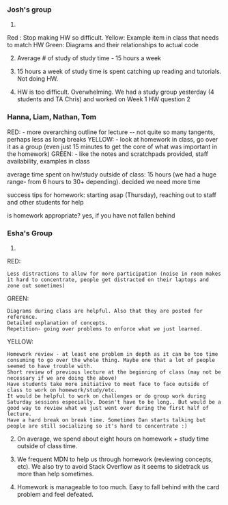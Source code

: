 ### Josh's group
1.
Red :   Stop making HW so difficult.
Yellow: Example item in class that needs to match HW
Green:  Diagrams and their relationships to actual code

2) Average # of study of study time - 15 hours a week

3)  15 hours a week of study time is spent catching up reading and tutorials. Not doing HW.

4)  HW is too difficult. Overwhelming.     We had a study group yesterday (4 students and TA Chris) and worked on Week 1 HW question 2

### Hanna, Liam, Nathan, Tom

RED: - more overarching outline for lecture -- not quite so many tangents, perhaps less as long breaks
YELLOW: - look at homework in class, go over it as a group (even just 15 minutes to get the core of what was important in the homework)
GREEN: - like the notes and scratchpads provided, staff availability, examples in class

average time spent on hw/study outside of class: 15 hours (we had a huge range- from 6 hours to 30+ depending). decided we need more time

success tips for homework: starting asap (Thursday), reaching out to staff and other students for help

is homework appropriate? yes, if you have not fallen behind


### Esha's Group

1.

RED:

    Less distractions to allow for more participation (noise in room makes it hard to concentrate, people get distracted on their laptops and zone out sometimes)


GREEN:

    Diagrams during class are helpful. Also that they are posted for reference.
    Detailed explanation of concepts.
    Repetition- going over problems to enforce what we just learned.


YELLOW:

    Homework review - at least one problem in depth as it can be too time consuming to go over the whole thing. Maybe one that a lot of people seemed to have trouble with.
    Short review of previous lecture at the beginning of class (may not be necessary if we are doing the above)
    Have students take more initiative to meet face to face outside of class to work on homework/study/etc.
    It would be helpful to work on challenges or do group work during Saturday sessions especially. Doesn't have to be long.. But would be a good way to review what we just went over during the first half of lecture.
    Have a hard break on break time. Sometimes Dan starts talking but people are still socializing so it's hard to concentrate :)


2. On average, we spend about eight hours on homework + study time outside of class time.

3. We frequent MDN to help us through homework (reviewing concepts, etc). We also try to avoid Stack Overflow as it seems to sidetrack us more than help sometimes.

4. Homework is manageable to too much. Easy to fall behind with the card problem and feel defeated.
